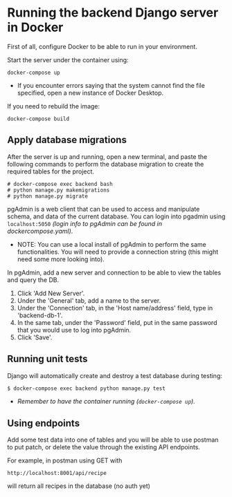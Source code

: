 # Running the backend Django server in Docker 

First of all, configure Docker to be able to run in your environment.

Start the server under the container using:

```
docker-compose up
```

- If you encounter errors saying that the system cannot find the file specified,
open a new instance of Docker Desktop.

If you need to rebuild the image:

```
docker-compose build
```

## Apply database migrations

After the server is up and running, open a new terminal, and paste the following commands to perform the database migration to create the required tables for the project.

```
# docker-compose exec backend bash
# python manage.py makemigrations
# python manage.py migrate
```


pgAdmin is a web client that can be used to access and manipulate schema, and data of the current database. You can login into pgadmin using `localhost:5050` *(login info to pgAdmin can be found in dockercompose.yaml)*.

- NOTE: You can use a local install of pgAdmin to perform the same functionalities. You will need to provide a connection string (this might need some more looking into).

In pgAdmin, add a new server and connection to be able to view the tables and query the DB.

1. Click 'Add New Server'.
2. Under the 'General' tab, add a name to the server.
3. Under the 'Connection' tab, in the 'Host name/address' field, type in 'backend-db-1'.
4. In the same tab, under the 'Password' field, put in the same password that you would use to log into pgAdmin.
5. Click 'Save'.

## Running unit tests

Django will automatically create and destroy a test database during testing:

```bash
$ docker-compose exec backend python manage.py test
```
- *Remember to have the container running (`docker-compose up`).*

## Using endpoints

Add some test data into one of tables and you will be able to use postman to put patch, or delete the value through the existing API endpoints.

For example, in postman using GET with 

```
http://localhost:8001/api/recipe
```

will return all recipes in the database (no auth yet)
